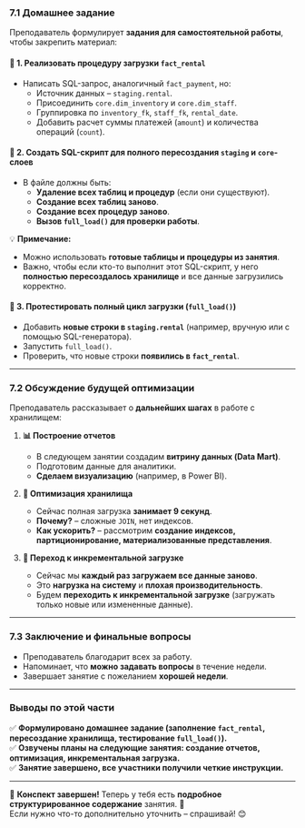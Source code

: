 ### **7.1 Домашнее задание**

Преподаватель формулирует **задания для самостоятельной работы**, чтобы закрепить материал:

#### **📌 1. Реализовать процедуру загрузки `fact_rental`**

- Написать SQL-запрос, аналогичный `fact_payment`, но:
    - Источник данных – `staging.rental`.
    - Присоединить `core.dim_inventory` и `core.dim_staff`.
    - Группировка по `inventory_fk`, `staff_fk`, `rental_date`.
    - Добавить расчет суммы платежей (`amount`) и количества операций (`count`).

#### **📌 2. Создать SQL-скрипт для полного пересоздания `staging` и `core`-слоев**

- В файле должны быть:
    - **Удаление всех таблиц и процедур** (если они существуют).
    - **Создание всех таблиц заново**.
    - **Создание всех процедур заново**.
    - **Вызов `full_load()` для проверки работы**.

💡 **Примечание:**

- Можно использовать **готовые таблицы и процедуры из занятия**.
- Важно, чтобы если кто-то выполнит этот SQL-скрипт, у него **полностью пересоздалось хранилище** и все данные загрузились корректно.

#### **📌 3. Протестировать полный цикл загрузки (`full_load()`)**

- Добавить **новые строки в `staging.rental`** (например, вручную или с помощью SQL-генератора).
- Запустить `full_load()`.
- Проверить, что новые строки **появились в `fact_rental`**.

---

### **7.2 Обсуждение будущей оптимизации**

Преподаватель рассказывает о **дальнейших шагах** в работе с хранилищем:

1. **📊 Построение отчетов**
    
    - В следующем занятии создадим **витрину данных (Data Mart)**.
    - Подготовим данные для аналитики.
    - **Сделаем визуализацию** (например, в Power BI).
2. **🚀 Оптимизация хранилища**
    
    - Сейчас полная загрузка **занимает 9 секунд**.
    - **Почему?** – сложные `JOIN`, нет индексов.
    - **Как ускорить?** – рассмотрим **создание индексов, партиционирование, материализованные представления**.
3. **🔄 Переход к инкрементальной загрузке**
    
    - Сейчас мы **каждый раз загружаем все данные заново**.
    - Это **нагрузка на систему** и **плохая производительность**.
    - Будем **переходить к инкрементальной загрузке** (загружать только новые или измененные данные).

---

### **7.3 Заключение и финальные вопросы**

- Преподаватель благодарит всех за работу.
- Напоминает, что **можно задавать вопросы** в течение недели.
- Завершает занятие с пожеланием **хорошей недели**.

---

### **Выводы по этой части**

✅ **Формулировано домашнее задание (заполнение `fact_rental`, пересоздание хранилища, тестирование `full_load()`).**  
✅ **Озвучены планы на следующие занятия: создание отчетов, оптимизация, инкрементальная загрузка.**  
✅ **Занятие завершено, все участники получили четкие инструкции.**

---

🎉 **Конспект завершен!** Теперь у тебя есть **подробное структурированное содержание** занятия. 🚀  
Если нужно что-то дополнительно уточнить – спрашивай! 😊